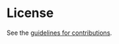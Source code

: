 # License

See the
[guidelines for contributions](https://github.com/xingri/multi-opus/blob/main/CONTRIBUTING.md).
